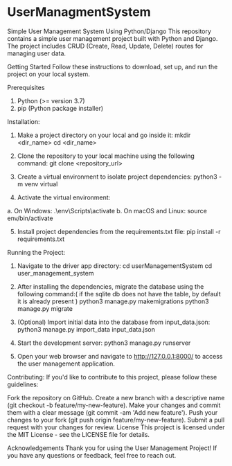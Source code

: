 # UserManagmentSystem
Simple User Management System Using Python/Django 
This repository contains a simple user management project built with Python and Django. The project includes CRUD (Create, Read, Update, Delete) routes for managing user data.

Getting Started
Follow these instructions to download, set up, and run the project on your local system.

Prerequisites
1. Python (>= version 3.7)
2. pip (Python package installer)

Installation:
1. Make a project directory on your local and go inside it:
  mkdir <dir_name>
  cd <dir_name>

2. Clone the repository to your local machine using the following command:
  git clone <repository_url>

3. Create a virtual environment to isolate project dependencies:
  python3 -m venv virtual

4. Activate the virtual environment:

  a. On Windows:
      .\env\Scripts\activate
  b. On macOS and Linux:
      source env/bin/activate

5. Install project dependencies from the requirements.txt file:
  pip install -r requirements.txt

Running the Project:
1. Navigate to the driver app directory:
  cd userManagementSystem
  cd user_management_system

3. After installing the dependencies, migrate the database using the following command:( if the sqlite db does not have the table, by default it is already present )
  python3 manage.py makemigrations
  python3 manage.py migrate

4. (Optional) Import initial data into the database from input_data.json:
  python3 manage.py import_data input_data.json

5. Start the development server:
  python3 manage.py runserver

6. Open your web browser and navigate to http://127.0.0.1:8000/ to access the user management application.

Contributing:
If you'd like to contribute to this project, please follow these guidelines:

Fork the repository on GitHub.
Create a new branch with a descriptive name (git checkout -b feature/my-new-feature).
Make your changes and commit them with a clear message (git commit -am 'Add new feature').
Push your changes to your fork (git push origin feature/my-new-feature).
Submit a pull request with your changes for review.
License
This project is licensed under the MIT License - see the LICENSE file for details.

Acknowledgements
Thank you for using the User Management Project! If you have any questions or feedback, feel free to reach out.

